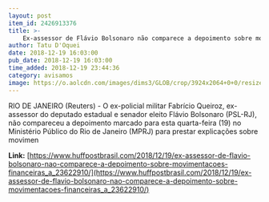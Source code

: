 ```yaml
---
layout: post
item_id: 2426913376
title: >-
    Ex-assessor de Flávio Bolsonaro não comparece a depoimento sobre movimentações financeiras
author: Tatu D'Oquei
date: 2018-12-19 16:03:00
pub_date: 2018-12-19 16:03:00
time_added: 2018-12-19 23:44:36
category: avisamos
image: https://o.aolcdn.com/images/dims3/GLOB/crop/3924x2064+0+0/resize/1200x630!/format/jpg/quality/85/https%3A%2F%2Fmedia-mbst-pub-ue1.s3.amazonaws.com%2Fcreatr-images%2F2018-12%2F237ba260-03c0-11e9-9f7d-48b0ca7e9422
---
```


RIO DE JANEIRO (Reuters) - O ex-policial militar Fabrício Queiroz, ex-assessor do deputado estadual e senador eleito Flávio Bolsonaro (PSL-RJ), não compareceu a depoimento marcado para esta quarta-feira (19) no Ministério Público do Rio de Janeiro (MPRJ) para prestar explicações sobre movimen

**Link:** [https://www.huffpostbrasil.com/2018/12/19/ex-assessor-de-flavio-bolsonaro-nao-comparece-a-depoimento-sobre-movimentacoes-financeiras_a_23622910/](https://www.huffpostbrasil.com/2018/12/19/ex-assessor-de-flavio-bolsonaro-nao-comparece-a-depoimento-sobre-movimentacoes-financeiras_a_23622910/)

